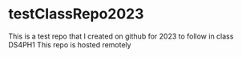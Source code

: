 # testClassRepo2023
This is a test repo that I created on github for 2023 to follow in class DS4PH1
This repo is hosted remotely
